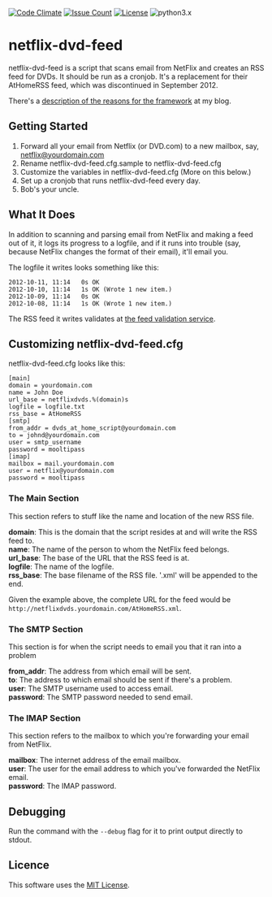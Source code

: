 [![Code Climate](https://codeclimate.com/github/dblume/netflix-dvd-feed/badges/gpa.svg)](https://codeclimate.com/github/dblume/netflix-dvd-feed)
[![Issue Count](https://codeclimate.com/github/dblume/netflix-dvd-feed/badges/issue_count.svg)](https://codeclimate.com/github/dblume/netflix-dvd-feed/issues)
[![License](https://img.shields.io/badge/license-MIT_license-blue.svg)](https://raw.githubusercontent.com/dblume/netflix-dvd-feed/master/LICENSE.txt)
![python3.x](https://img.shields.io/badge/python-3.x-green.svg)

# netflix-dvd-feed
netflix-dvd-feed is a script that scans email from NetFlix and creates an RSS feed for DVDs.  It should be run as a cronjob.  It's a replacement for their AtHomeRSS feed, which was discontinued in September 2012.

There's a [description of the reasons for the framework](https://david.dlma.com/blog/well-mannered-daemon) at my blog.

## Getting Started

1. Forward all your email from Netflix (or DVD.com) to a new mailbox, say, netflix@yourdomain.com
2. Rename netflix-dvd-feed.cfg.sample to netflix-dvd-feed.cfg
3. Customize the variables in netflix-dvd-feed.cfg (More on this below.)
4. Set up a cronjob that runs netflix-dvd-feed every day.
5. Bob's your uncle.

## What It Does

In addition to scanning and parsing email from NetFlix and making a feed out of it, it logs its progress to a logfile, and if it runs into trouble (say, because NetFlix changes the format of their email), it'll email you. 

The logfile it writes looks something like this:

    2012-10-11, 11:14   0s OK
    2012-10-10, 11:14   1s OK (Wrote 1 new item.)
    2012-10-09, 11:14   0s OK
    2012-10-08, 11:14   1s OK (Wrote 1 new item.)

The RSS feed it writes validates at [the feed validation service](http://validator.w3.org/appc/).

## Customizing netflix-dvd-feed.cfg

netflix-dvd-feed.cfg looks like this:

    [main]
    domain = yourdomain.com
    name = John Doe
    url_base = netflixdvds.%(domain)s
    logfile = logfile.txt
    rss_base = AtHomeRSS
    [smtp]
    from_addr = dvds_at_home_script@yourdomain.com
    to = johnd@yourdomain.com
    user = smtp_username
    password = mooltipass
    [imap]
    mailbox = mail.yourdomain.com
    user = netflix@yourdomain.com
    password = mooltipass

### The Main Section

This section refers to stuff like the name and location of the new RSS file.

**domain**: This is the domain that the script resides at and will write the RSS feed to.   
**name**: The name of the person to whom the NetFlix feed belongs.  
**url_base**: The base of the URL that the RSS feed is at.  
**logfile**: The name of the logfile.  
**rss_base**: The base filename of the RSS file.  '.xml' will be appended to the end.

Given the example above, the complete URL for the feed would be `http://netflixdvds.yourdomain.com/AtHomeRSS.xml`.

### The SMTP Section

This section is for when the script needs to email you that it ran into a problem

**from_addr**: The address from which email will be sent.  
**to**: The address to which email should be sent if there's a problem.  
**user**: The SMTP username used to access email.  
**password**: The SMTP password needed to send email.  

### The IMAP Section

This section refers to the mailbox to which you're forwarding your email from NetFlix.

**mailbox**: The internet address of the email mailbox.  
**user**: The user for the email address to which you've forwarded the NetFlix email.  
**password**: The IMAP password.  

## Debugging

Run the command with the ``--debug`` flag for it to print output directly to stdout.

## Licence

This software uses the [MIT License](http://opensource.org/licenses/mit-license.php).

